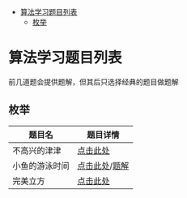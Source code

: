 <!-- @import "[TOC]" {cmd="toc" depthFrom=1 depthTo=6 orderedList=false} -->

<!-- code_chunk_output -->

- [算法学习题目列表](#算法学习题目列表)
  - [枚举](#枚举)

<!-- /code_chunk_output -->

# 算法学习题目列表

前几道题会提供题解，但其后只选择经典的题目做题解

## 枚举

| 题目名 | 题目详情 |
|---|---|
| 不高兴的津津 | [点击此处](./枚举题/不高兴的津津.md) |
| 小鱼的游泳时间 | [点击此处](https://www.luogu.org/problem/P1425)/[题解](./枚举题/小鱼的游泳时间.md) |
| 完美立方 | [点击此处](./枚举题/完美立方.md) |
